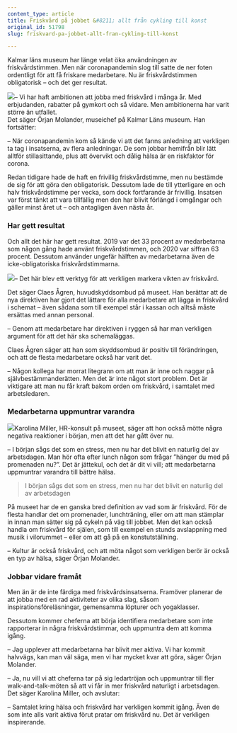 ```yaml
---
content_type: article
title: Friskvård på jobbet &#8211; allt från cykling till konst
original_id: 51798
slug: friskvard-pa-jobbet-allt-fran-cykling-till-konst

---
```


Kalmar läns museum har länge velat öka användningen av friskvårdstimmen. Men när coronapandemin slog till satte de ner foten ordentligt för att få friskare medarbetare. Nu är friskvårdstimmen obligatorisk – och det ger resultat.

[![](https://www.suntarbetsliv.se/wp-content/uploads/2020/11/200x220-orjan-molander.png)](https://www.suntarbetsliv.se/wp-content/uploads/2020/11/200x220-orjan-molander.png)– Vi har haft ambitionen att jobba med friskvård i många år. Med erbjudanden, rabatter på gymkort och så vidare. Men ambitionerna har varit större än utfallet.  
Det säger Örjan Molander, museichef på Kalmar Läns museum. Han fortsätter:

– När coronapandemin kom så kände vi att det fanns anledning att verkligen ta tag i insatserna, av flera anledningar. De som jobbar hemifrån blir lätt alltför stillasittande, plus att övervikt och dålig hälsa är en riskfaktor för corona.

Redan tidigare hade de haft en frivillig friskvårdstimme, men nu bestämde de sig för att göra den obligatorisk. Dessutom lade de till ytterligare en och halv friskvårdstimme per vecka, som dock fortfarande är frivillig. Insatsen var först tänkt att vara tillfällig men den har blivit förlängd i omgångar och gäller minst året ut – och antagligen även nästa år.

### Har gett resultat

Och allt det här har gett resultat. 2019 var det 33 procent av medarbetarna som någon gång hade använt friskvårdstimmen, och 2020 var siffran 63 procent. Dessutom använder ungefär hälften av medarbetarna även de icke-obligatoriska friskvårdstimmarna.

[![](https://www.suntarbetsliv.se/wp-content/uploads/2020/11/200x220-claes-agren.png)](https://www.suntarbetsliv.se/wp-content/uploads/2020/11/200x220-claes-agren.png)– Det här blev ett verktyg för att verkligen markera vikten av friskvård.

Det säger Claes Ågren, huvudskyddsombud på museet. Han berättar att de nya direktiven har gjort det lättare för alla medarbetare att lägga in friskvård i schemat – även sådana som till exempel står i kassan och alltså måste ersättas med annan personal.

– Genom att medarbetare har direktiven i ryggen så har man verkligen argument för att det här ska schemaläggas.

Claes Ågren säger att han som skyddsombud är positiv till förändringen, och att de flesta medarbetare också har varit det.

– Någon kollega har morrat litegrann om att man är inne och naggar på självbestämmanderätten. Men det är inte något stort problem. Det är viktigare att man nu får kraft bakom orden om friskvård, i samtalet med arbetsledaren.

### Medarbetarna uppmuntrar varandra

[![](https://www.suntarbetsliv.se/wp-content/uploads/2020/11/200x220-karolina_miller.png)](https://www.suntarbetsliv.se/wp-content/uploads/2020/11/200x220-karolina_miller.png)Karolina Miller, HR-konsult på museet, säger att hon också mötte några negativa reaktioner i början, men att det har gått över nu.

– I början sågs det som en stress, men nu har det blivit en naturlig del av arbetsdagen. Man hör ofta efter lunch någon som frågar ”hänger du med på promenaden nu?”. Det är jättekul, och det är dit vi vill; att medarbetarna uppmuntrar varandra till bättre hälsa.

> I början sågs det som en stress, men nu har det blivit en naturlig del av arbetsdagen

På museet har de en ganska bred definition av vad som är friskvård. För de flesta handlar det om promenader, lunchträning, eller om att man stämplar in innan man sätter sig på cykeln på väg till jobbet. Men det kan också handla om friskvård för själen, som till exempel en stunds avslappning med musik i vilorummet – eller om att gå på en konstutställning.

– Kultur är också friskvård, och att möta något som verkligen berör är också en typ av hälsa, säger Örjan Molander.

### Jobbar vidare framåt

Men än är de inte färdiga med friskvårdsinsatserna. Framöver planerar de att jobba med en rad aktiviteter av olika slag, såsom inspirationsföreläsningar, gemensamma löpturer och yogaklasser.

Dessutom kommer cheferna att börja identifiera medarbetare som inte rapporterar in några friskvårdstimmar, och uppmuntra dem att komma igång.

– Jag upplever att medarbetarna har blivit mer aktiva. Vi har kommit halvvägs, kan man väl säga, men vi har mycket kvar att göra, säger Örjan Molander.

– Ja, nu vill vi att cheferna tar på sig ledartröjan och uppmuntrar till fler walk-and-talk-möten så att vi får in mer friskvård naturligt i arbetsdagen. Det säger Karolina Miller, och avslutar:

– Samtalet kring hälsa och friskvård har verkligen kommit igång. Även de som inte alls varit aktiva förut pratar om friskvård nu. Det är verkligen inspirerande.

